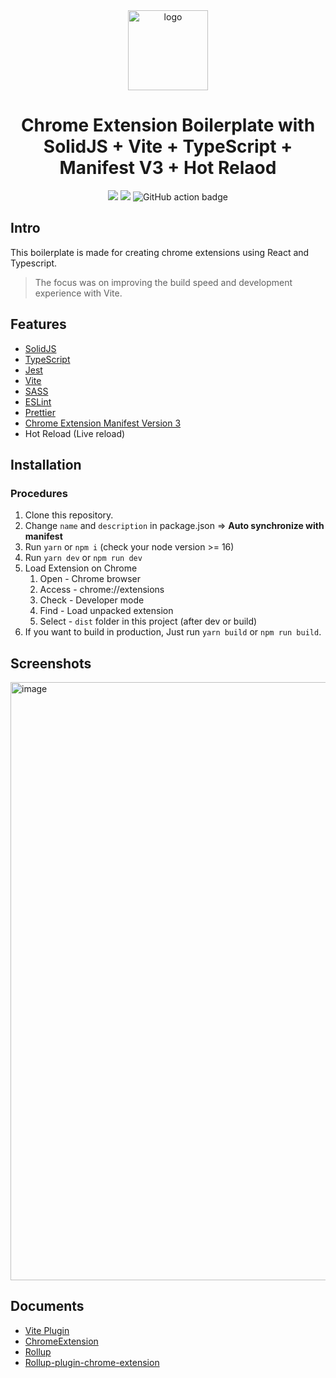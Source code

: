 <div align="center">
<img width="128" src="https://www.solidjs.com/assets/logo.123b04bc.svg" alt="logo"/>
<h1> Chrome Extension Boilerplate with<br/>SolidJS + Vite + TypeScript + Manifest V3 + Hot Relaod</h1>

![](https://img.shields.io/badge/Typescript-3178C6?style=flat-square&logo=typescript&logoColor=white)
![](https://badges.aleen42.com/src/vitejs.svg)
![GitHub action badge](https://github.com/fuyutarow/solid-chrome-extension-template/actions/workflows/build.yml/badge.svg)

<!-- > This project is listed in the [Awesome Vite](https://github.com/vitejs/awesome-vite) -->

</div>


## Intro <a name="intro"></a>
This boilerplate is made for creating chrome extensions using React and Typescript.
> The focus was on improving the build speed and development experience with Vite.

## Features <a name="features"></a>
- [SolidJS](https://www.solidjs.com/)
- [TypeScript](https://www.typescriptlang.org/)
- [Jest](https://jestjs.io/)
- [Vite](https://vitejs.dev/)
- [SASS](https://sass-lang.com/)
- [ESLint](https://eslint.org/)
- [Prettier](https://prettier.io/)
- [Chrome Extension Manifest Version 3](https://developer.chrome.com/docs/extensions/mv3/intro/)
- Hot Reload (Live reload)

## Installation <a name="installation"></a>

### Procedures <a name="procedures"></a>
1. Clone this repository.
2. Change `name` and `description` in package.json => **Auto synchronize with manifest** 
3. Run `yarn` or `npm i` (check your node version >= 16)
4. Run `yarn dev` or `npm run dev`
5. Load Extension on Chrome
   1. Open - Chrome browser
   2. Access - chrome://extensions
   3. Check - Developer mode
   4. Find - Load unpacked extension
   5. Select - `dist` folder in this project (after dev or build)
6. If you want to build in production, Just run `yarn build` or `npm run build`.

## Screenshots <a name="screenshots"></a>
<img width="957" alt="image" src="https://user-images.githubusercontent.com/14998939/182227580-31e390cd-386b-426a-adba-e8a31a2f303d.png">


## Documents <a name="documents"></a>
- [Vite Plugin](https://vitejs.dev/guide/api-plugin.html)
- [ChromeExtension](https://developer.chrome.com/docs/extensions/mv3/)
- [Rollup](https://rollupjs.org/guide/en/)
- [Rollup-plugin-chrome-extension](https://www.extend-chrome.dev/rollup-plugin)


